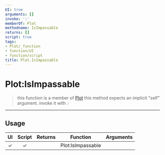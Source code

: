```yaml
---
UI: true
arguments: []
invoke: ':'
memberOf: Plot
methodname: IsImpassable
returns: []
script: true
tags:
- Plot/_function
- function/UI
- function/script
title: Plot.IsImpassable
---
```

# Plot:IsImpassable
> this function is a member of [Plot](civ-6/lua/Plot.md)
> this method expects an implicit "self" argument. invoke it with `:`
-----
## Usage
|  UI | Script | Returns | Function | Arguments |
|:---:|:------:|-------:|:--------:|:---------|
|✓|✓||Plot:IsImpassable||
